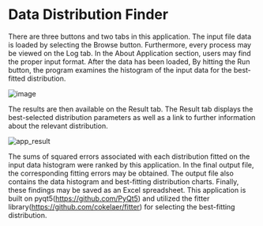 # Data Distribution Finder
There are three buttons and two tabs in this application. The input file data is loaded by selecting the Browse button. Furthermore, every process may be viewed on the Log tab. In the About Application section, users may find the proper input format. After the data has been loaded, By hitting the Run button, the program examines the histogram of the input data for the best-fitted distribution.

![image](https://user-images.githubusercontent.com/96921261/180920377-dc8ff6e9-a523-4aa4-866b-b41d2d0d910b.png)

The results are then available on the Result tab. The Result tab displays the best-selected distribution parameters as well as a link to further information about the relevant distribution.

![app_result](https://user-images.githubusercontent.com/96921261/180924190-ac8959d0-2bcf-4be4-9edf-8c60913450d8.JPG)

The sums of squared errors associated with each distribution fitted on the input data histogram were ranked by this application. In the final output file, the corresponding fitting errors may be obtained. The output file also contains the data histogram and best-fitting distribution charts. Finally, these findings may be saved as an Excel spreadsheet.
This application is built on pyqt5(https://github.com/PyQt5) and utilized the fitter library(https://github.com/cokelaer/fitter) for selecting the best-fitting distribution.
